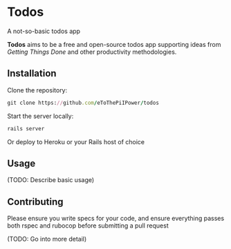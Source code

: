 # Todos

A not-so-basic todos app

**Todos** aims to be a free and open-source todos app supporting ideas from
*Getting Things Done* and other productivity methodologies.

## Installation

Clone the repository:

```ruby
git clone https://github.com/eToThePiIPower/todos
```

Start the server locally:

```ruby
rails server
```

Or deploy to Heroku or your Rails host of choice

## Usage

(TODO: Describe basic usage)

## Contributing

Please ensure you write specs for your code, and ensure everything passes both
rspec and rubocop before submitting a pull request

(TODO: Go into more detail)
